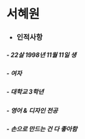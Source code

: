 

# 서혜원



* ### 인적사항

##### - 22살 1998년 11월 11일 생
##### - 여자
##### - 대학교 3학년
##### - *영어 & 디자인 전공*
##### - ***손으로 만드는 건 다 좋아함***


